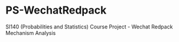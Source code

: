 # PS-WechatRedpack
SI140 (Probabilities and Statistics) Course Project - Wechat Redpack Mechanism Analysis
